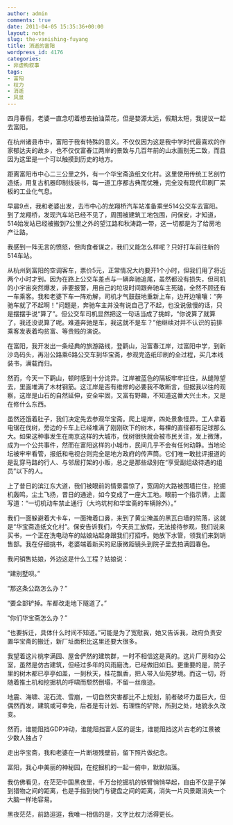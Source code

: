 ```yaml
---
author: admin
comments: true
date: 2011-04-05 15:35:36+00:00
layout: note
slug: the-vanishing-fuyang
title: 消逝的富阳
wordpress_id: 4176
categories:
- 非虚构叙事
tags:
- 富阳
- 权力
- 消逝
- 风景
---
```


四月春假，老婆一直念叨着想去拍油菜花，但是婺源太远，假期太短，我提议一起去富阳。

在杭州诸县市中，富阳于我有特殊的意义。不仅仅因为这是我中学时代最喜欢的作家郁达夫的故乡，也不仅仅富春江两岸的景致与几百年前的山水画别无二致，而且因为这里是一个可以触摸到历史的地方。

距离富阳市中心二三公里之外，有一个华宝斋造纸文化村。这里使用传统工艺剖竹造纸，用复古机器印制线装书，每一道工序都古典而优雅，完全没有现代印刷厂呆板的工业化气息。

早晨9点，我和老婆出发，去市中心的龙翔桥汽车站准备乘坐514公交车去富阳。到了龙翔桥，发现汽车站已经不见了，周围被建筑工地包围，问保安，才知道，514始发站已经被搬到7公里之外的望江路和秋涛路一带，这一切都是为了给房地产让路。

我感到一阵无言的愤怒，但肉食者谋之，我们又能怎么样呢？只好打车前往新的514车站。

从杭州到富阳的空调客车，票价5元，正常情况大约要开1个小时，但我们用了将近两个小时才到。因为在路上公交车差点与一辆奔驰追尾，虽然都没有损失，但司机的小宇宙突然爆发，非要报警，用自己的垃圾时间跟奔驰车主死磕，全然不顾还有一车乘客。我和老婆下车一阵劝解，司机才气鼓鼓地重新上车，边开边嚷嚷：“奔驰车就了不起啊！”问题是，奔驰车主并没有说自己了不起，也没说傲慢的话，只是摆摆手说“算了”。但公交车司机显然把这一句话当成了挑衅，“你说算了就算了，我还没说算了呢。难道奔驰是车，我这就不是车？”他继续对并不认识的前排乘客发表着均贫富、等贵贱的演说。

在富阳，我开发出一条经典的旅游路线，登鹳山，沿富春江岸，过富阳中学，到新沙岛码头，再沿公路乘6路公交车到华宝斋，参观完造纸印刷的全过程，买几本线装书，满载而归。

然而，今天一下鹳山，顿时感到十分诧异。江岸被蓝色的隔板牢牢拦住，从缝隙望去，里面堆满了木材钢筋。这江岸是否有维修的必要我不敢断言，但据我以往的观察，这岸是山石的自然延伸，安全牢固，又富有野趣，不知道这番大兴土木，又是在修什么东西。

虽然还饿着肚子，我们决定先去参观华宝斋。爬上堤岸，四处景象怪异。工人拿着电锯在伐树，旁边的卡车上已经堆满了刚刚砍下的树木，每棵的直径都有足球那么大。如果这种事发生在南京这样的大城市，伐树很快就会被市民关注，发上微薄，成为一个公共事件，然而在富阳这样的小城市，民间几乎不会有任何动静。当地论坛被牢牢看管，报纸和电视台则完全是地方政府的传声筒。它们唯一敢批评报道的是乱穿马路的行人、与邻居打架的小贩，总之是那些级别在“享受副组级待遇的组员”以下的人。

上了昔日的滨江东大道，我们被眼前的情景震惊了，宽阔的大路被围墙拦住，挖掘机轰鸣，尘土飞扬，昔日的通途，如今变成了一座大工地。眼前一个指示牌，上面写道：“一切机动车禁止通行（大坞坑村和华宝斋的车辆除外）。”

我们一面躲避着大卡车，一面掩着口鼻，来到了黄尘掩盖的黑瓦白墙的院落，这就是“华宝斋造纸文化村”。保安告诉我们，今天员工放假，无法接待参观，我们说来买书，一个正在洗电动车的姑娘站起身跟我们打招呼。她放下水管，领我们来到销售部。我在仔细挑书，老婆端着新买的尼康微距镜头到院子里去拍满园春色。


我问销售姑娘，外边这是什么工程？姑娘说：

“建别墅呗。”

“那这条公路怎么办？”

“要全部铲掉。车都改走地下隧道了。”

“你们华宝斋怎么办？”

“也要拆迁，具体什么时间不知道。”可能是为了宽慰我，她又告诉我，政府负责安置华宝斋的搬迁，新厂址面积比这里还要大很多。

我望着这片桃李满园、屋舍俨然的建筑群，一时不相信这是真的。这片厂房和办公室，虽然是仿古建筑，但经过多年的风雨磨洗，已经做旧如旧。更重要的是，院子里的树木都已亭亭如盖，一到秋天，桂花飘香，把人带入仙苑梦境。而这一切，将随着推土机和挖掘机的呼啸而颓然倒塌，不留一丝痕迹。

地震、海啸、泥石流、雪崩，一切自然灾害都比不上规划，前者破坏力虽巨大，但偶然而发，建筑或可幸免，后者是有计划、有理性的铲除，所到之处，地貌永久改变。

然而，谁能阻挡GDP冲动，谁能阻挡富人区的诞生，谁能阻挡这片古老的江景被少数人独占？

走出华宝斋，我和老婆在一片断垣残壁前，留下照片做纪念。

富阳，我心中美丽的神秘园，在挖掘机的一起一俯中，默默陷落。

我仿佛看见，在茫茫中国黑夜里，千万台挖掘机的铁臂悄悄举起，自由不仅是子弹到猎物之间的距离，也是手指到快门与键盘之间的距离，消失一片风景跟消失一个大脑一样地容易。

黑夜茫茫，前路迢迢，我唯一相信的是，文字比权力活得更长。
